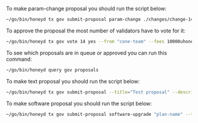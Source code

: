 To make param-change proposal you should run the script below:
```sh
~/go/bin/honeyd tx gov submit-proposal param-change ./changes/change-14.json --from cone-team --fees 400000uhoney --gas 2000000
```

To approve the proposal the most number of validators have to vote for it:
```sh
~/go/bin/honeyd tx gov vote 14 yes --from "cone-team" --fees 10000uhoney --yes
```

To see which proposals are in queue or approved you can run this command:
```sh
~/go/bin/honeyd query gov proposals
```

To make text proposal you should run the script below:
```sh
~/go/bin/honeyd tx gov submit-proposal --title="Test proposal" --description="Test description" --type="Text" --from "team" --fees 30000uhoney --gas 500000 --deposit="10000cone"
```

To make software proposal you should run the script below:
```sh
~/go/bin/honeyd tx gov submit-proposal software-upgrade "plan-name" --title "Title" --description "Description" --from "cone-team" --deposit "10000cone" --upgrade-height HEIGHT --fees "10000uhoney" --yes
```